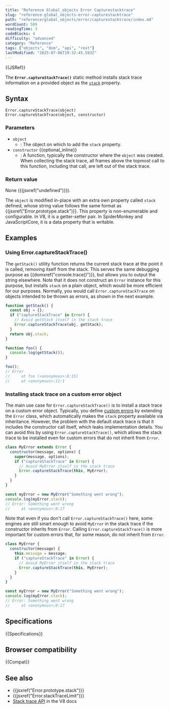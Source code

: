 ```yaml
---
title: "Reference Global_objects Error Capturestacktrace"
slug: "reference-global_objects-error-capturestacktrace"
path: "reference/global_objects/error/capturestacktrace/index.md"
wordCount: 509
readingTime: 3
codeBlocks: 4
difficulty: "advanced"
category: "Reference"
tags: ["objects", "dom", "api", "rest"]
lastModified: "2025-07-06T19:32:45.593Z"
---
```



{{JSRef}}

The **`Error.captureStackTrace()`** static method installs stack trace information on a provided object as the [`stack`](/en-US/docs/Web/JavaScript/Reference/Global_Objects/Error/stack) property.

## Syntax

```js-nolint
Error.captureStackTrace(object)
Error.captureStackTrace(object, constructor)
```

### Parameters

- `object`
  - : The object on which to add the `stack` property.
- `constructor` {{optional_inline}}
  - : A function, typically the constructor where the `object` was created. When collecting the stack trace, all frames above the topmost call to this function, including that call, are left out of the stack trace.

### Return value

None ({{jsxref("undefined")}}).

The `object` is modified in-place with an extra own property called `stack` defined, whose string value follows the same format as {{jsxref("Error.prototype.stack")}}. This property is non-enumerable and configurable. In V8, it is a getter-setter pair. In SpiderMonkey and JavaScriptCore, it is a data property that is writable.

## Examples

### Using Error.captureStackTrace()

The `getStack()` utility function returns the current stack trace at the point it is called, removing itself from the stack. This serves the same debugging purpose as {{domxref("console.trace()")}}, but allows you to output the string elsewhere. Note that it does not construct an `Error` instance for this purpose, but installs `stack` on a plain object, which would be more efficient for our purposes. Normally, you would call `Error.captureStackTrace` on objects intended to be thrown as errors, as shown in the next example.

```js
function getStack() {
  const obj = {};
  if ("captureStackTrace" in Error) {
    // Avoid getStack itself in the stack trace
    Error.captureStackTrace(obj, getStack);
  }
  return obj.stack;
}

function foo() {
  console.log(getStack());
}

foo();
// Error
//     at foo (<anonymous>:8:15)
//     at <anonymous>:11:1
```

### Installing stack trace on a custom error object

The main use case for `Error.captureStackTrace()` is to install a stack trace on a custom error object. Typically, you define [custom errors](/en-US/docs/Web/JavaScript/Reference/Global_Objects/Error#custom_error_types) by extending the `Error` class, which automatically makes the `stack` property available via inheritance. However, the problem with the default stack trace is that it includes the constructor call itself, which leaks implementation details. You can avoid this by using `Error.captureStackTrace()`, which allows the stack trace to be installed even for custom errors that do not inherit from `Error`.

```js
class MyError extends Error {
  constructor(message, options) {
    super(message, options);
    if ("captureStackTrace" in Error) {
      // Avoid MyError itself in the stack trace
      Error.captureStackTrace(this, MyError);
    }
  }
}

const myError = new MyError("Something went wrong");
console.log(myError.stack);
// Error: Something went wrong
//     at <anonymous>:8:17
```

Note that even if you don't call `Error.captureStackTrace()` here, some engines are still smart enough to avoid `MyError` in the stack trace if the constructor inherits from `Error`. Calling `Error.captureStackTrace()` is more important for custom errors that, for some reason, do not inherit from `Error`.

```js
class MyError {
  constructor(message) {
    this.message = message;
    if ("captureStackTrace" in Error) {
      // Avoid MyError itself in the stack trace
      Error.captureStackTrace(this, MyError);
    }
  }
}

const myError = new MyError("Something went wrong");
console.log(myError.stack);
// Error: Something went wrong
//     at <anonymous>:8:17
```

## Specifications

{{Specifications}}

## Browser compatibility

{{Compat}}

## See also

- {{jsxref("Error.prototype.stack")}}
- {{jsxref("Error.stackTraceLimit")}}
- [Stack trace API](https://v8.dev/docs/stack-trace-api) in the V8 docs
